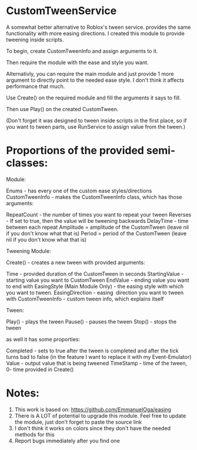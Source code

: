 # CustomTweenService
A somewhat better alternative to Roblox's tween service. provides the same functionality with more easing directions. I created this module to provide tweening inside scripts.

To begin, create CustomTweenInfo and assign arguments to it.

Then require the module with the ease and style you want.

Alternativly, you can require the main module and just provide 1 more argument to directly point to the needed ease style. I don't think it affects performance that much.

Use Create() on the required module and fill the arguments it says to fill.

Then use Play() on the created CustomTween.

(Don't forget it was designed to tween inside scripts in the first place, so if you want to tween parts, use RunService to assign value from the tween.)

# Proportions of the provided semi-classes:

Module:

Enums - has every one of the custom ease styles/directions
CustomTweenInfo - makes the CustomTweenInfo class, which has those arguments:

RepeatCount - the number of times you want to repeat your tween
Reverses - If set to true, then the value will be tweening backwards
DelayTime - time between each repeat
Amplitude = amplitude of the CustomTween (leave nil if you don't know what that is)
Period = period of the CustomTween (leave nil if you don't know what that is)

Tweening Module:

Create() - creates a new tween with provided arguments:

Time - provided duration of the CustomTween in seconds
StartingValue - starting value you want to CustomTween
EndValue - ending value you want to end with
EasingStyle (Main Module Only) - the easing style with which you want to tween.
EasingDirection - easing  direction you want to tween with
CustomTweenInfo - custom tween info, which explains itself 

Tween:

Play() - plays the tween
Pause() - pauses the tween
Stop() - stops the tween

as well it has some proporties:

Completed - sets to true after the tween is completed and after the tick turns bad to false (in the feature I want to replace it with my Event-Emulator)
Value - output value that is being tweened
TimeStamp - time of the tween, 0- time provided in Create()

# Notes:

1. This work is based on: https://github.com/EmmanuelOga/easing
2. There is A LOT of potential to upgrade this module. Feel free to update the module, just don't forget to paste the source link
3. I don't think it works on colors since they don't have the needed methods for this
4. Report bugs immediately after you find one
